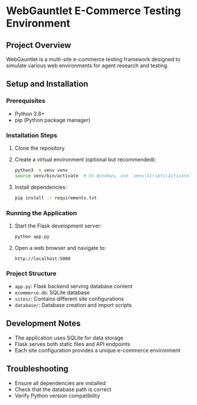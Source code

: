 # WebGauntlet E-Commerce Testing Environment

## Project Overview
WebGauntlet is a multi-site e-commerce testing framework designed to simulate various web environments for agent research and testing.

## Setup and Installation

### Prerequisites
- Python 3.8+
- pip (Python package manager)

### Installation Steps
1. Clone the repository
2. Create a virtual environment (optional but recommended):
   ```bash
   python3 -m venv venv
   source venv/bin/activate  # On Windows, use `venv\Scripts\activate`
   ```

3. Install dependencies:
   ```bash
   pip install -r requirements.txt
   ```

### Running the Application
1. Start the Flask development server:
   ```bash
   python app.py
   ```

2. Open a web browser and navigate to:
   ```
   http://localhost:5000
   ```

### Project Structure
- `app.py`: Flask backend serving database content
- `ecommerce.db`: SQLite database
- `sites/`: Contains different site configurations
- `database/`: Database creation and import scripts

## Development Notes
- The application uses SQLite for data storage
- Flask serves both static files and API endpoints
- Each site configuration provides a unique e-commerce environment

## Troubleshooting
- Ensure all dependencies are installed
- Check that the database path is correct
- Verify Python version compatibility
